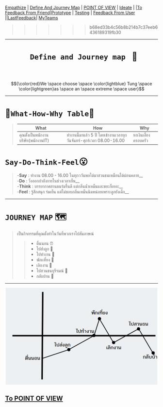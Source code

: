 [Empathize](https://github.com/LeoPonin/INT100-G2-02-2Na2Jai/blob/c8bd58e89e30c340625163b9c2ea6b4e0ba3f6ce/Tung/empathize.md) | [Define And Journey Map](https://github.com/LeoPonin/INT100-G2-02-2Na2Jai/blob/main/Tung/Define.md) | [POINT OF VIEW](https://github.com/LeoPonin/INT100-G2-02-2Na2Jai/blob/main/Tung/POV.md) | [Ideate](https://github.com/LeoPonin/INT100-G2-02-2Na2Jai/blob/main/Tung/Ideate.md) | |[To Feedback From Friend](https://github.com/LeoPonin/INT100-G2-02-2Na2Jai/blob/main/Tung/Feedback%20form%20friend.md)|[Prototype](https://github.com/LeoPonin/INT100-G2-02-2Na2Jai/blob/main/Tung/prototype.md) | [Testing](https://github.com/LeoPonin/INT100-G2-02-2Na2Jai/blob/main/Tung/Testing.md) | [Feedback From User](https://github.com/LeoPonin/INT100-G2-02-2Na2Jai/blob/main/Tung/Feedback%20from%20user.md) ||[LastFeedback](https://github.com/LeoPonin/INT100-G2-02-2Na2Jai/blob/main/Tung/Last%20feedback.md)| [MyTeams](https://github.com/LeoPonin/INT100-G2-02-2Na2Jai/blob/main/ourteam.md)

>>>>>>> b68ed33b4c56b8b214b7c37eeb6436189319fb30

<hr>

# <h1 align = center> <code> Define and Journey map </code> :floppy_disk: <h1>
 
&emsp; $${\color{red}We \space choose \space \color{lightblue} Tung \space \color{lightgreen}as \space an \space extreme \space user}$$

<hr>

# 💠`What-How-Why Table`🚀
> |**What**|**How**|**Why**|
>|---|---|----|
>|คุณตั้งเป็นพนักงานบริษัท(พนักงานIT)|ทำงานนี้มาแล้ว 5 ปี โดยเข้างานเวลาทุกวันจันทร์-ศุกร์เวลา 08.00-16.00|หาเงินเลี้ยงครอบครัว|


# `Say-Do-Think-Feel`😮
> -**Say** : ทำงาน 08.00 - 16.00 ในทุกววันพอได้มาสวนธนเหมือนได้ผ่อนคลาย__  
> -**Do** : วิ่งออกกำลังกายในช่วงเวลาเย็น__  
> -**Think** : บรรยากาศสานธนร่มรื่นดี แต่กลิ่นน้ำเหม็นและขยะก็เยอะ__  
> -**Feel** : รู้สึกสนุก ร่มเย็น แต่ไม่ชอบกลิ่นเหม็นนิดหน่อยเพราะลูกยังเด็ก__  
<hr>

# `JOURNEY MAP` 🗺️
> เป็นกิจกรรมที่คุณตั้งทำในวันที่พวกเราไปสัมภาษณ์
>> - ตื่นนอน ⏰
>> - ไปส่่งลูก 👦
>> - ไปทำงาน 🏢
>> - พักเเที่ยง	🍔
>> - เลิกงาน 🚙
>> - ไปสวนธนบุรีรมณ์ 🚶 
>> - กลับบ้าน 🏡
<hr>

<p align = "center">
  <img src="/image/journey.png" alt="" width = 500px>
</p>

[To POINT OF VIEW](https://github.com/LeoPonin/INT100-G2-02-2Na2Jai/blob/main/Tung/POV.md)
------
